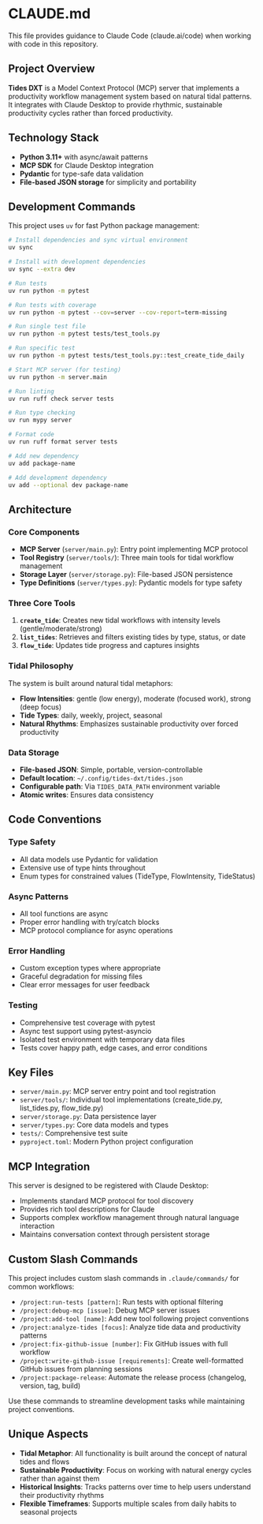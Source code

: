 # CLAUDE.md

This file provides guidance to Claude Code (claude.ai/code) when working with code in this repository.

## Project Overview

**Tides DXT** is a Model Context Protocol (MCP) server that implements a productivity workflow management system based on natural tidal patterns. It integrates with Claude Desktop to provide rhythmic, sustainable productivity cycles rather than forced productivity.

## Technology Stack

- **Python 3.11+** with async/await patterns
- **MCP SDK** for Claude Desktop integration  
- **Pydantic** for type-safe data validation
- **File-based JSON storage** for simplicity and portability

## Development Commands

This project uses `uv` for fast Python package management:

```bash
# Install dependencies and sync virtual environment
uv sync

# Install with development dependencies
uv sync --extra dev

# Run tests
uv run python -m pytest

# Run tests with coverage
uv run python -m pytest --cov=server --cov-report=term-missing

# Run single test file
uv run python -m pytest tests/test_tools.py

# Run specific test
uv run python -m pytest tests/test_tools.py::test_create_tide_daily

# Start MCP server (for testing)
uv run python -m server.main

# Run linting
uv run ruff check server tests

# Run type checking
uv run mypy server

# Format code
uv run ruff format server tests

# Add new dependency
uv add package-name

# Add development dependency
uv add --optional dev package-name
```

## Architecture

### Core Components

- **MCP Server** (`server/main.py`): Entry point implementing MCP protocol
- **Tool Registry** (`server/tools/`): Three main tools for tidal workflow management
- **Storage Layer** (`server/storage.py`): File-based JSON persistence
- **Type Definitions** (`server/types.py`): Pydantic models for type safety

### Three Core Tools

1. **`create_tide`**: Creates new tidal workflows with intensity levels (gentle/moderate/strong)
2. **`list_tides`**: Retrieves and filters existing tides by type, status, or date
3. **`flow_tide`**: Updates tide progress and captures insights

### Tidal Philosophy

The system is built around natural tidal metaphors:
- **Flow Intensities**: gentle (low energy), moderate (focused work), strong (deep focus)
- **Tide Types**: daily, weekly, project, seasonal
- **Natural Rhythms**: Emphasizes sustainable productivity over forced productivity

### Data Storage

- **File-based JSON**: Simple, portable, version-controllable
- **Default location**: `~/.config/tides-dxt/tides.json`
- **Configurable path**: Via `TIDES_DATA_PATH` environment variable
- **Atomic writes**: Ensures data consistency

## Code Conventions

### Type Safety
- All data models use Pydantic for validation
- Extensive use of type hints throughout
- Enum types for constrained values (TideType, FlowIntensity, TideStatus)

### Async Patterns
- All tool functions are async
- Proper error handling with try/catch blocks
- MCP protocol compliance for async operations

### Error Handling
- Custom exception types where appropriate
- Graceful degradation for missing files
- Clear error messages for user feedback

### Testing
- Comprehensive test coverage with pytest
- Async test support using pytest-asyncio
- Isolated test environment with temporary data files
- Tests cover happy path, edge cases, and error conditions

## Key Files

- `server/main.py`: MCP server entry point and tool registration
- `server/tools/`: Individual tool implementations (create_tide.py, list_tides.py, flow_tide.py)
- `server/storage.py`: Data persistence layer
- `server/types.py`: Core data models and types
- `tests/`: Comprehensive test suite
- `pyproject.toml`: Modern Python project configuration

## MCP Integration

This server is designed to be registered with Claude Desktop:
- Implements standard MCP protocol for tool discovery
- Provides rich tool descriptions for Claude
- Supports complex workflow management through natural language interaction
- Maintains conversation context through persistent storage

## Custom Slash Commands

This project includes custom slash commands in `.claude/commands/` for common workflows:

- `/project:run-tests [pattern]`: Run tests with optional filtering
- `/project:debug-mcp [issue]`: Debug MCP server issues
- `/project:add-tool [name]`: Add new tool following project conventions
- `/project:analyze-tides [focus]`: Analyze tide data and productivity patterns
- `/project:fix-github-issue [number]`: Fix GitHub issues with full workflow
- `/project:write-github-issue [requirements]`: Create well-formatted GitHub issues from planning sessions
- `/project:package-release`: Automate the release process (changelog, version, tag, build)

Use these commands to streamline development tasks while maintaining project conventions.

## Unique Aspects

- **Tidal Metaphor**: All functionality is built around the concept of natural tides and flows
- **Sustainable Productivity**: Focus on working with natural energy cycles rather than against them
- **Historical Insights**: Tracks patterns over time to help users understand their productivity rhythms
- **Flexible Timeframes**: Supports multiple scales from daily habits to seasonal projects